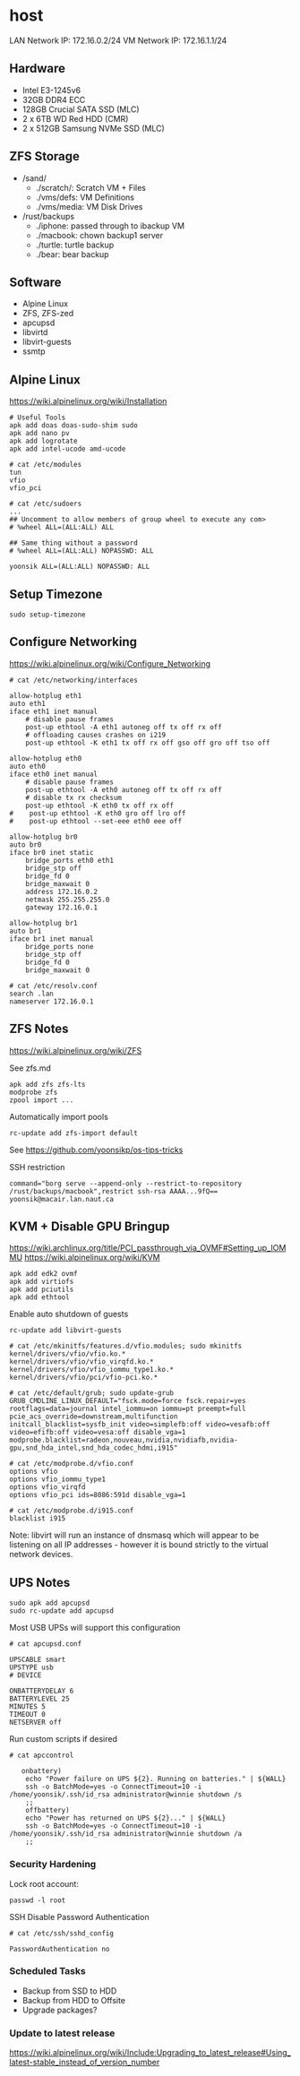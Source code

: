 # host
LAN Network IP: 172.16.0.2/24
VM Network IP: 172.16.1.1/24

## Hardware
- Intel E3-1245v6
- 32GB DDR4 ECC
- 128GB Crucial SATA SSD (MLC)
- 2 x 6TB WD Red HDD (CMR)
- 2 x 512GB Samsung NVMe SSD (MLC)

## ZFS Storage
- /sand/
  - ./scratch/: Scratch VM + Files
  - ./vms/defs: VM Definitions
  - ./vms/media: VM Disk Drives
- /rust/backups
  - ./iphone: passed through to ibackup VM
  - ./macbook: chown backup1 server
  - ./turtle: turtle backup
  - ./bear: bear backup

## Software
- Alpine Linux
- ZFS, ZFS-zed
- apcupsd
- libvirtd
- libvirt-guests
- ssmtp

## Alpine Linux
https://wiki.alpinelinux.org/wiki/Installation

```
# Useful Tools
apk add doas doas-sudo-shim sudo
apk add nano pv 
apk add logrotate
apk add intel-ucode amd-ucode
```

```
# cat /etc/modules
tun
vfio
vfio_pci
```

```
# cat /etc/sudoers
...
## Uncomment to allow members of group wheel to execute any com>
# %wheel ALL=(ALL:ALL) ALL

## Same thing without a password
# %wheel ALL=(ALL:ALL) NOPASSWD: ALL

yoonsik ALL=(ALL:ALL) NOPASSWD: ALL

```

## Setup Timezone
```
sudo setup-timezone
```

## Configure Networking
https://wiki.alpinelinux.org/wiki/Configure_Networking

```
# cat /etc/networking/interfaces

allow-hotplug eth1
auto eth1
iface eth1 inet manual
    # disable pause frames
    post-up ethtool -A eth1 autoneg off tx off rx off
    # offloading causes crashes on i219
    post-up ethtool -K eth1 tx off rx off gso off gro off tso off

allow-hotplug eth0
auto eth0
iface eth0 inet manual
    # disable pause frames
    post-up ethtool -A eth0 autoneg off tx off rx off
    # disable tx rx checksum
    post-up ethtool -K eth0 tx off rx off
#    post-up ethtool -K eth0 gro off lro off
#    post-up ethtool --set-eee eth0 eee off

allow-hotplug br0
auto br0
iface br0 inet static
    bridge_ports eth0 eth1
    bridge_stp off
    bridge_fd 0
    bridge_maxwait 0
    address 172.16.0.2
    netmask 255.255.255.0
    gateway 172.16.0.1

allow-hotplug br1
auto br1
iface br1 inet manual
    bridge_ports none
    bridge_stp off
    bridge_fd 0
    bridge_maxwait 0
```

```
# cat /etc/resolv.conf
search .lan
nameserver 172.16.0.1
```

## ZFS Notes
https://wiki.alpinelinux.org/wiki/ZFS

See zfs.md

```
apk add zfs zfs-lts
modprobe zfs
zpool import ...
```

Automatically import pools
```
rc-update add zfs-import default
```

See https://github.com/yoonsikp/os-tips-tricks

SSH restriction
```
command="borg serve --append-only --restrict-to-repository /rust/backups/macbook",restrict ssh-rsa AAAA...9fQ== yoonsik@macair.lan.naut.ca
```

## KVM + Disable GPU Bringup
https://wiki.archlinux.org/title/PCI_passthrough_via_OVMF#Setting_up_IOMMU
https://wiki.alpinelinux.org/wiki/KVM
```
apk add edk2 ovmf
apk add virtiofs
apk add pciutils
apk add ethtool
```

Enable auto shutdown of guests
```
rc-update add libvirt-guests
```

```
# cat /etc/mkinitfs/features.d/vfio.modules; sudo mkinitfs
kernel/drivers/vfio/vfio.ko.*
kernel/drivers/vfio/vfio_virqfd.ko.*
kernel/drivers/vfio/vfio_iommu_type1.ko.*
kernel/drivers/vfio/pci/vfio-pci.ko.*
```

```
# cat /etc/default/grub; sudo update-grub
GRUB_CMDLINE_LINUX_DEFAULT="fsck.mode=force fsck.repair=yes rootflags=data=journal intel_iommu=on iommu=pt preempt=full pcie_acs_override=downstream,multifunction initcall_blacklist=sysfb_init video=simplefb:off video=vesafb:off video=efifb:off video=vesa:off disable_vga=1 modprobe.blacklist=radeon,nouveau,nvidia,nvidiafb,nvidia-gpu,snd_hda_intel,snd_hda_codec_hdmi,i915"
```

```
# cat /etc/modprobe.d/vfio.conf
options vfio
options vfio_iommu_type1
options vfio_virqfd
options vfio_pci ids=8086:591d disable_vga=1
```

```
# cat /etc/modprobe.d/i915.conf 
blacklist i915
```

Note: libvirt will run an instance of dnsmasq which will appear to be listening on all IP addresses - however it is bound strictly to the virtual network devices.

## UPS Notes

```
sudo apk add apcupsd
sudo rc-update add apcupsd
```
Most USB UPSs will support this configuration
```
# cat apcupsd.conf

UPSCABLE smart
UPSTYPE usb
# DEVICE 

ONBATTERYDELAY 6
BATTERYLEVEL 25
MINUTES 5
TIMEOUT 0
NETSERVER off

```
Run custom scripts if desired

```
# cat apccontrol

   onbattery)
	echo "Power failure on UPS ${2}. Running on batteries." | ${WALL}
	ssh -o BatchMode=yes -o ConnectTimeout=10 -i /home/yoonsik/.ssh/id_rsa administrator@winnie shutdown /s
    ;;
    offbattery)
	echo "Power has returned on UPS ${2}..." | ${WALL}
	ssh -o BatchMode=yes -o ConnectTimeout=10 -i /home/yoonsik/.ssh/id_rsa administrator@winnie shutdown /a
    ;;
```

### Security Hardening
Lock root account:
```
passwd -l root
```

SSH Disable Password Authentication
```
# cat /etc/ssh/sshd_config

PasswordAuthentication no
```

### Scheduled Tasks
- Backup from SSD to HDD
- Backup from HDD to Offsite
- Upgrade packages?

### Update to latest release
https://wiki.alpinelinux.org/wiki/Include:Upgrading_to_latest_release#Using_latest-stable_instead_of_version_number
